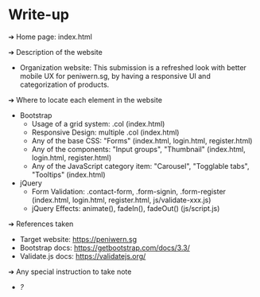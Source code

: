 # Write-up

➔ Home page: index.html

➔ Description of the website
  * Organization website: This submission is a refreshed look with better mobile UX for peniwern.sg, by having a responsive UI and categorization of products.

➔ Where to locate each element in the website
  * Bootstrap
    * Usage of a grid system:              .col (index.html)
    * Responsive Design:                   multiple .col (index.html)
    * Any of the base CSS:                 "Forms" (index.html, login.html, register.html)
    * Any of the components:               "Input groups", "Thumbnail" (index.html, login.html, register.html)
    * Any of the JavaScript category item: "Carousel", "Togglable tabs", "Tooltips" (index.html)
  * jQuery
    * Form Validation:                     .contact-form, .form-signin, .form-register (index.html, login.html, register.html, js/validate-xxx.js)
    * jQuery Effects:                      animate(), fadeIn(), fadeOut() (js/script.js)

➔ References taken
  * Target website:   https://peniwern.sg
  * Bootstrap docs:   https://getbootstrap.com/docs/3.3/
  * Validate.js docs: https://validatejs.org/

➔ Any special instruction to take note
  * *?*
